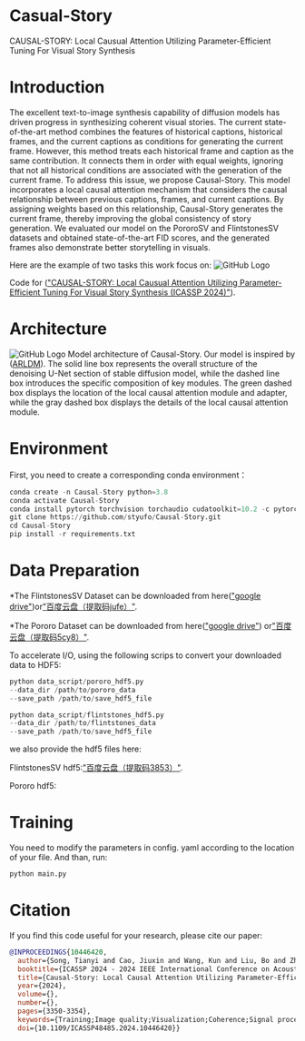 # Casual-Story
CAUSAL-STORY: Local Causual Attention Utilizing Parameter-Efficient Tuning For Visual Story Synthesis

# Introduction
The excellent text-to-image synthesis capability of diffusion models has driven progress in synthesizing coherent visual stories. The current state-of-the-art method combines the features of historical captions, historical frames, and the current captions as conditions for generating the current frame. However, this method treats each historical frame and caption as the same contribution. It connects them in order with equal weights, ignoring that not all historical conditions are associated with the generation of the current frame. To address this issue, we propose Causal-Story. This model incorporates a local causal attention mechanism that considers the causal relationship between previous captions, frames, and current captions. By assigning weights based on this relationship, Causal-Story generates the current frame, thereby improving the global consistency of story generation. We evaluated our model on the PororoSV and FlintstonesSV datasets and obtained state-of-the-art FID scores, and the generated frames also demonstrate better storytelling in visuals.


Here are the example of two tasks this work focus on:
![GitHub Logo](https://github.com/styufo/Causal-Story/blob/main/example.png)

Code for (["CAUSAL-STORY: Local Causual Attention Utilizing Parameter-Efficient Tuning For Visual Story Synthesis (ICASSP 2024)"](https://ieeexplore.ieee.org/abstract/document/10446420)).


# Architecture
![GitHub Logo](https://github.com/styufo/Causal-Story/blob/main/arti.png)
Model architecture of Causal-Story. Our model is inspired by ([ARLDM](https://openaccess.thecvf.com/content/WACV2024/html/Pan_Synthesizing_Coherent_Story_With_Auto-Regressive_Latent_Diffusion_Models_WACV_2024_paper.html)). The solid line box represents the overall structure of the denoising U-Net section of stable diffusion model, while the dashed line box introduces the specific composition of key modules. The green dashed box displays the location of the local causal attention module and adapter, while the gray dashed box displays the details of the local causal attention module.

# Environment
First, you need to create a corresponding conda environment：
```python
conda create -n Causal-Story python=3.8
conda activate Causal-Story
conda install pytorch torchvision torchaudio cudatoolkit=10.2 -c pytorch-lts
git clone https://github.com/styufo/Causal-Story.git
cd Causal-Story
pip install -r requirements.txt
```

# Data Preparation
*The FlintstonesSV Dataset can be downloaded from here(["google drive"](https://drive.usercontent.google.com/download?id=1kG4esNwabJQPWqadSDaugrlF4dRaV33_&export=download&authuser=0))or["百度云盘（提取码jufe）"](https://pan.baidu.com/s/18JzrFpEqj30QnoLmgSHx5w?pwd=jufe).


*The Pororo Dataset can be downloaded from here(["google drive"](https://drive.usercontent.google.com/download?id=11Io1_BufAayJ1BpdxxV2uJUvCcirbrNc&export=download&authuser=0)) or["百度云盘（提取码5cy8）"](https://pan.baidu.com/s/1sreh7FY4sNJAWeubCCR1oA?pwd=5cy8).


To accelerate I/O, using the following scrips to convert your downloaded data to HDF5:
```python
python data_script/pororo_hdf5.py
--data_dir /path/to/pororo_data
--save_path /path/to/save_hdf5_file

python data_script/flintstones_hdf5.py
--data_dir /path/to/flintstones_data
--save_path /path/to/save_hdf5_file
```


we also provide the hdf5 files here:


FlintstonesSV hdf5:["百度云盘（提取码3853）"](https://pan.baidu.com/s/1LcbNoMKqP2nF9RHUFUQYzw?pwd=3853).


Pororo hdf5:


# Training
You need to modify the parameters in config. yaml according to the location of your file. And than, run:
```python
python main.py
```


# Citation
If you find this code useful for your research, please cite our paper:
```BibTeX
@INPROCEEDINGS{10446420,
  author={Song, Tianyi and Cao, Jiuxin and Wang, Kun and Liu, Bo and Zhang, Xiaofeng},
  booktitle={ICASSP 2024 - 2024 IEEE International Conference on Acoustics, Speech and Signal Processing (ICASSP)}, 
  title={Causal-Story: Local Causal Attention Utilizing Parameter-Efficient Tuning for Visual Story Synthesis}, 
  year={2024},
  volume={},
  number={},
  pages={3350-3354},
  keywords={Training;Image quality;Visualization;Coherence;Signal processing;Acoustics;Speech processing;Training;Image synthesis;Diffusion model;Story visualization;Multi-modalities},
  doi={10.1109/ICASSP48485.2024.10446420}}

